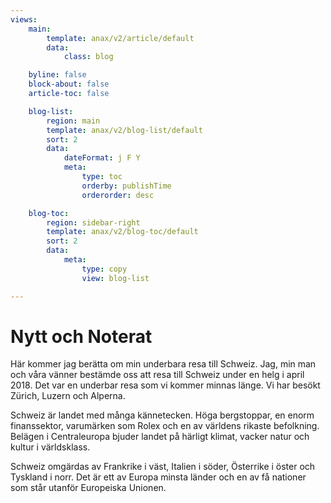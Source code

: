 ```yaml
---
views:
    main:
        template: anax/v2/article/default
        data:
            class: blog

    byline: false
    block-about: false
    article-toc: false

    blog-list:
        region: main
        template: anax/v2/blog-list/default
        sort: 2
        data:
            dateFormat: j F Y
            meta:
                type: toc
                orderby: publishTime
                orderorder: desc

    blog-toc:
        region: sidebar-right
        template: anax/v2/blog-toc/default
        sort: 2
        data:
            meta:
                type: copy
                view: blog-list

---
```

Nytt och Noterat
===========================

Här kommer jag berätta om min underbara resa till Schweiz. Jag, min man och våra vänner bestämde oss att resa till Schweiz under en helg i april 2018. Det var en underbar resa som vi kommer minnas länge. Vi har besökt Zürich, Luzern och Alperna.

Schweiz är landet med många kännetecken. Höga bergstoppar, en enorm finanssektor, varumärken som Rolex och en av världens rikaste befolkning. Belägen i Centraleuropa bjuder landet på härligt klimat, vacker natur och kultur i världsklass.

Schweiz omgärdas av Frankrike i väst, Italien i söder, Österrike i öster och Tyskland i norr. Det är ett av Europa minsta länder och en av få nationer som står utanför Europeiska Unionen.
